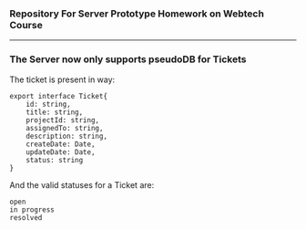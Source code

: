 ### Repository For Server Prototype Homework on Webtech Course

----
### The Server now only supports pseudoDB for Tickets

The ticket is present in way:
    
    export interface Ticket{
        id: string,
        title: string,
        projectId: string,
        assignedTo: string,
        description: string,
        createDate: Date,
        updateDate: Date,
        status: string
    }

And the valid statuses for a Ticket are:
    
    open
    in progress
    resolved
